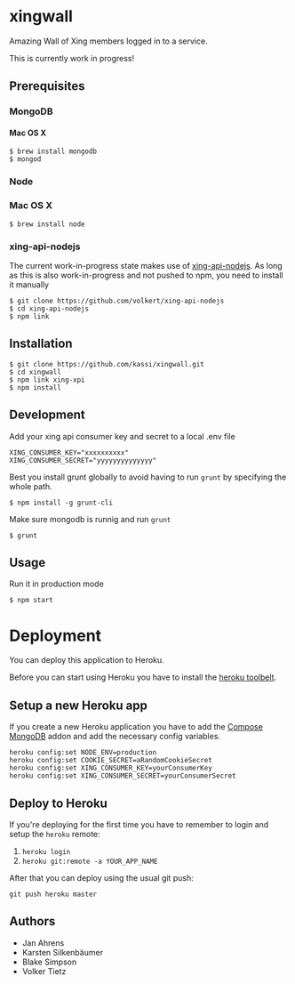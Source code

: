 xingwall
========

Amazing Wall of Xing members logged in to a service.

This is currently work in progress!

## Prerequisites

### MongoDB

#### Mac OS X

```
$ brew install mongodb
$ mongod
```

### Node

### Mac OS X

```
$ brew install node
```

### xing-api-nodejs

The current work-in-progress state makes use of [xing-api-nodejs](https://github.com/volkert/xing-api-nodejs).
As long as this is also work-in-progress and not pushed to npm, you need to install it manually

```
$ git clone https://github.com/volkert/xing-api-nodejs
$ cd xing-api-nodejs
$ npm link
```

## Installation

```
$ git clone https://github.com/kassi/xingwall.git
$ cd xingwall
$ npm link xing-xpi
$ npm install
```

## Development

Add your xing api consumer key and secret to a local .env file

```
XING_CONSUMER_KEY="xxxxxxxxxx"
XING_CONSUMER_SECRET="yyyyyyyyyyyyyy"
```

Best you install grunt globally to avoid having to run `grunt` by specifying the whole path.

```
$ npm install -g grunt-cli
```

Make sure mongodb is runnig and run `grunt`

```
$ grunt
```

## Usage

Run it in production mode

```
$ npm start
```

# Deployment

You can deploy this application to Heroku.

Before you can start using Heroku you have to install the [heroku toolbelt](https://toolbelt.heroku.com/).

## Setup a new Heroku app

If you create a new Heroku application you have to add the [Compose MongoDB](https://addons.heroku.com/mongohq) addon
and add the necessary config variables.

```
heroku config:set NODE_ENV=production
heroku config:set COOKIE_SECRET=aRandomCookieSecret
heroku config:set XING_CONSUMER_KEY=yourConsumerKey
heroku config:set XING_CONSUMER_SECRET=yourConsumerSecret
```

## Deploy to Heroku

If you're deploying for the first time you have to remember to login and setup the `heroku` remote:

1. `heroku login`
2. `heroku git:remote -a YOUR_APP_NAME`

After that you can deploy using the usual git push:

```
git push heroku master
```

## Authors

* Jan Ahrens
* Karsten Silkenbäumer
* Blake Simpson
* Volker Tietz
